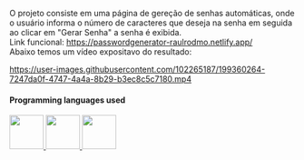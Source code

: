 O projeto consiste em uma página de gereção de senhas automáticas, onde o usuário informa o número de caracteres que deseja na senha em seguida ao clicar em "Gerar Senha" a senha é exibida.
<br>
Link funcional: https://passwordgenerator-raulrodmo.netlify.app/
<br>
Abaixo temos um vídeo expositavo do resultado:

https://user-images.githubusercontent.com/102265187/199360264-7247da0f-4747-4a4a-8b29-b3ec8c5c7180.mp4

#### Programming languages used
<div>
      <a href="https://github.com/raulrodmo">
            <img id="html" src="https://cdn-icons-png.flaticon.com/512/1051/1051277.png" width="60" height="60"/>
            <img id="css" src="https://cdn-icons-png.flaticon.com/512/732/732190.png" width="60" height="60"/>
            <img id="js" src="https://cdn-icons-png.flaticon.com/512/1199/1199124.png" width="60" height="60"/>
</div> 
